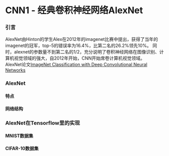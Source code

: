 # CNN1 - 经典卷积神经网络AlexNet
### 引言
AlexNet由Hinton的学生Alex在2012年的imagenet比赛中提出，获得了当年的imagenet的冠军，top-5的错误率为16.4%，比第二名的26.2%领先10%。
同时，alexnet的参数量不到第二名的1/2，充分说明了卷积神经网络在图像识别、计算机视觉领域的强大，自2012年开始，CNN开始席卷计算机视觉领域。  
AlexNet论文[ImageNet Classification with Deep Convolutional Neural Networks](http://xanadu.cs.sjsu.edu/~drtylin/classes/cs267_old/ImageNet%20DNN%20NIPS2012(2).pdf)
### AlexNet
#### 特点

#### 网络结构

### AlexNet在Tensorflow里的实现
#### MNIST数据集

#### CIFAR-10数据集
